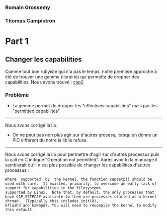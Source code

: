 ### Romain Grossemy
### Thomas Campistron

# Part 1

## Changer les capabilities

Comme tout bon rubyiste qui n'a pas le temps, notre première approche à été de trouver une gemme (librairie) qui permette de dropper des capabilities.
Nous avons trouvé : [cap2](https://github.com/lmars/cap2)

### Problème

* La gemme permet de dropper les "effectives capabilities" mais pas les "permitted capabilites"
------------
Nous avons corrigé la lib.

* On ne peut pas non plus agir sur d'autres process, lorsqu'un donne un PID différent du notre la lib le refuse.
------------
Nous avons corrigé la lib pour permettre d'agir sur d'autres processus puis la call en C indique "Operation not permitted".
Après avoir lu la manpage il semblerait qu'il n'est plus possible de changer les capabilities d'autres processus :
```
Where  supported  by  the kernel, the function capsetp() should be used with care.  It existed, primarily, to overcome an early lack of support for capabilities in the filesystems
supported by Linux.  Note that, by default, the only processes that have CAP_SETPCAP available to them are processes started as a kernel thread.  (Typically this includes init(8),
kflushd and kswapd). You will need to recompile the kernel to modify this default.
```

